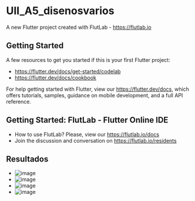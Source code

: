 # UII_A5_disenosvarios

A new Flutter project created with FlutLab - https://flutlab.io

## Getting Started

A few resources to get you started if this is your first Flutter project:

- https://flutter.dev/docs/get-started/codelab
- https://flutter.dev/docs/cookbook

For help getting started with Flutter, view our
https://flutter.dev/docs, which offers tutorials,
samples, guidance on mobile development, and a full API reference.

## Getting Started: FlutLab - Flutter Online IDE

- How to use FlutLab? Please, view our https://flutlab.io/docs
- Join the discussion and conversation on https://flutlab.io/residents

## Resultados
- ![image](https://github.com/JesusRafaelCanoFlores5A/UII_A5_tabbarsliver/assets/143547897/f0b436b3-cc42-486f-9c9a-1efe9bf286bf)
- ![image](https://github.com/JesusRafaelCanoFlores5A/UII_A5_tabbarsliver/assets/143547897/a2d89c37-6794-4568-99d0-4f83bd530df1)
- ![image](https://github.com/JesusRafaelCanoFlores5A/UII_A5_tabbarsliver/assets/143547897/ba39e444-2f83-405f-a6f1-d441426b9f2e)
- ![image](https://github.com/JesusRafaelCanoFlores5A/UII_A5_tabbarsliver/assets/143547897/a157ab3e-e230-4a5a-9e98-529cfb07c0b8)
